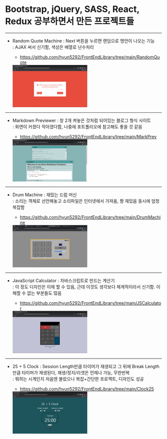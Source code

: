 # Bootstrap, jQuery, SASS, React, Redux 공부하면서 만든 프로젝트들
-------------
+ Random Quote Machine
    : Next 버튼을 누르면 랜덤으로 명언이 나오는 기능<br>
    : AJAX 써서 신기함, 색상은 배열로 난수처리
    - https://github.com/hyun5292/FrontEndLibrary/tree/main/RandomQuote
    
    <img src="https://github.com/hyun5292/FrontEndLibrary/blob/main/RandomQuote/%EC%8B%A4%ED%96%89%ED%99%94%EB%A9%B4.png"  width="50%"/>
-------------
+ Markdown Previewer
    : 창 2개 켜놓은 것처럼 되어있는 블로그 형식 사이트<br>
    : 화면이 커졌다 작아졌다함, 나중에 포트폴리오에 참고해도 좋을 것 같음
    - https://github.com/hyun5292/FrontEndLibrary/tree/main/MarkPrev
    
    <img src="https://github.com/hyun5292/FrontEndLibrary/blob/main/MarkPrev/%EC%8B%A4%ED%96%89%ED%99%94%EB%A9%B4.png"  width="50%"/>
-------------
+ Drum Machine
    : 재밌는 드럼 머신<br>
    : 소리는 객체로 선언해놓고 소리파일은 인터넷에서 가져옴, 짱 재밌음 동시에 엄청 복잡함
    - https://github.com/hyun5292/FrontEndLibrary/tree/main/DrumMachine
    
    <img src="https://github.com/hyun5292/FrontEndLibrary/blob/main/DrumMachine/%EC%99%84%EC%84%B1.png"  width="50%"/>
-------------
+ JavaScript Calculator
    : 자바스크립트로 만드는 계산기<br>
    : 이 정도 디자인은 이제 할 수 있음, 근데 이것도 생각보다 체계적이라서 신기함. 이해할 수 없는 부분들도 많음
    - https://github.com/hyun5292/FrontEndLibrary/tree/main/JSCalculator
    
    <img src="https://github.com/hyun5292/FrontEndLibrary/blob/main/JSCalculator/%EC%8B%A4%ED%96%89%ED%99%94%EB%A9%B4.png"  width="50%"/>
-------------
+ 25 + 5 Clock
    : Session Length만큼 타이머가 재생되고 그 뒤에 Break Length만큼 타이머가 재생된다, 재생/정지/리셋은 언제나 가능, 무한반복<br>
    : 뭐하는 시계인지 처음엔 몰랐으나 복잡+간단한 프로젝트, 디자인도 성공
    - https://github.com/hyun5292/FrontEndLibrary/tree/main/Clock25
    
    <img src="https://github.com/hyun5292/FrontEndLibrary/blob/main/Clock25/%EC%8B%A4%ED%96%89%ED%99%94%EB%A9%B4.png"  width="50%"/>
